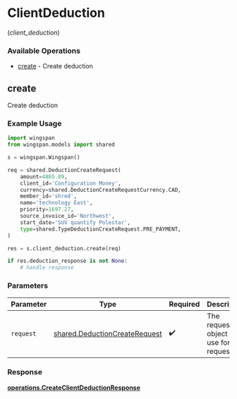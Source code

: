 # ClientDeduction
(*client_deduction*)

### Available Operations

* [create](#create) - Create deduction

## create

Create deduction

### Example Usage

```python
import wingspan
from wingspan.models import shared

s = wingspan.Wingspan()

req = shared.DeductionCreateRequest(
    amount=4865.89,
    client_id='Configuration Money',
    currency=shared.DeductionCreateRequestCurrency.CAD,
    member_id='shred',
    name='technology East',
    priority=1697.27,
    source_invoice_id='Northwest',
    start_date='SUV quantify Polestar',
    type=shared.TypeDeductionCreateRequest.PRE_PAYMENT,
)

res = s.client_deduction.create(req)

if res.deduction_response is not None:
    # handle response
```

### Parameters

| Parameter                                                                      | Type                                                                           | Required                                                                       | Description                                                                    |
| ------------------------------------------------------------------------------ | ------------------------------------------------------------------------------ | ------------------------------------------------------------------------------ | ------------------------------------------------------------------------------ |
| `request`                                                                      | [shared.DeductionCreateRequest](../../models/shared/deductioncreaterequest.md) | :heavy_check_mark:                                                             | The request object to use for the request.                                     |


### Response

**[operations.CreateClientDeductionResponse](../../models/operations/createclientdeductionresponse.md)**

